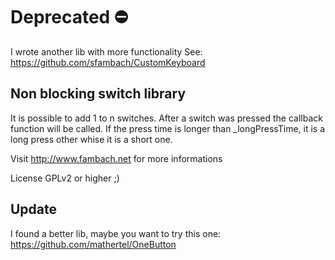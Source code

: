 # Deprecated ⛔️
I wrote another lib with more functionality
See: https://github.com/sfambach/CustomKeyboard

## Non blocking switch library
It is possible to add 1 to n switches.
After a switch was pressed the callback function will be called.
If the press time is longer than _longPressTime, it is a long press other whise it is a short one.

Visit http://www.fambach.net for more informations

License GPLv2 or higher ;)

## Update
I found a better lib, maybe you want to try this one:
https://github.com/mathertel/OneButton
